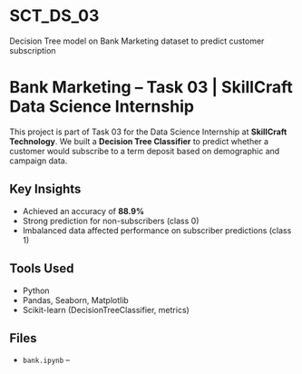 # SCT_DS_03
Decision Tree model on Bank Marketing dataset to predict customer subscription

# Bank Marketing – Task 03 | SkillCraft Data Science Internship

This project is part of Task 03 for the Data Science Internship at **SkillCraft Technology**.
We built a **Decision Tree Classifier** to predict whether a customer would subscribe to a term deposit based on demographic and campaign data.

## Key Insights

- Achieved an accuracy of **88.9%**
- Strong prediction for non-subscribers (class 0)
- Imbalanced data affected performance on subscriber predictions (class 1)

## Tools Used

- Python
- Pandas, Seaborn, Matplotlib
- Scikit-learn (DecisionTreeClassifier, metrics)

## Files

- `bank.ipynb` –

